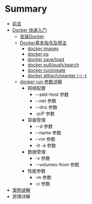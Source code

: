 # Summary

* [前言](README.md)
* [Docker 快速入门](快速入门/fastlearn.md)
   * [安装Docker](chapter_fastlearn/install_docker.md)
   * [Docker基本指令及用法](chapter_fastlearn/sudo_docker.md)
       * [docker images](chapter_fastlearn/docker_images.md)
       * [docker ps](chapter_fastlearn/docker_ps.md)
       * [docker save/load](chapter_fastlearn/docker_saveload.md)
       * [docker pull/push/search](chapter_fastlearn/docker_pullpushsearch.md)
       * [docker run/create](chapter_fastlearn/docker_runcreate.md)
       * [docker  atttach/nsenter /-i  -t](chapter_fastlearn/docker_atttach_nsenter_-i_-_t.md)
   * [docker run 参数详解](chapter_fastlearn/docker_run/README.md)
       * 网络配置
           * --add-host 参数
           * --net 参数
           * --dns 参数
           * -p/P  参数
       * 容器管理
           * －d 参数
           * --name 参数
           * --rm 参数
           * -it -a 参数
       * 数据管理
           * -v 参数
           * --volumes-from 参数
       * 性能参数
           * -m 参数
           * -c 参数
* [案例讲解](examples.md)
* 原理详解

